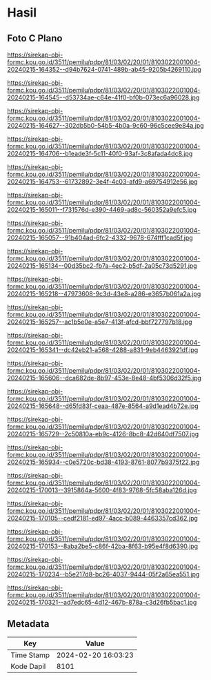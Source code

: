# Hasil

## Foto C Plano

https://sirekap-obj-formc.kpu.go.id/3511/pemilu/pdpr/81/03/02/20/01/8103022001004-20240215-164352--d94b7624-0741-489b-ab45-9205b4269110.jpg

https://sirekap-obj-formc.kpu.go.id/3511/pemilu/pdpr/81/03/02/20/01/8103022001004-20240215-164545--d53734ae-c64e-41f0-bf0b-073ec6a96028.jpg

https://sirekap-obj-formc.kpu.go.id/3511/pemilu/pdpr/81/03/02/20/01/8103022001004-20240215-164627--302db5b0-54b5-4b0a-9c60-96c5cee9e84a.jpg

https://sirekap-obj-formc.kpu.go.id/3511/pemilu/pdpr/81/03/02/20/01/8103022001004-20240215-164706--b1eade3f-5c11-40f0-93af-3c8afada4dc8.jpg

https://sirekap-obj-formc.kpu.go.id/3511/pemilu/pdpr/81/03/02/20/01/8103022001004-20240215-164753--61732892-3e4f-4c03-afd9-a69754912e56.jpg

https://sirekap-obj-formc.kpu.go.id/3511/pemilu/pdpr/81/03/02/20/01/8103022001004-20240215-165011--f731576d-e390-4469-ad8c-560352a9efc5.jpg

https://sirekap-obj-formc.kpu.go.id/3511/pemilu/pdpr/81/03/02/20/01/8103022001004-20240215-165057--91b404ad-6fc2-4332-9678-674fff1cad5f.jpg

https://sirekap-obj-formc.kpu.go.id/3511/pemilu/pdpr/81/03/02/20/01/8103022001004-20240215-165134--00d35bc2-fb7a-4ec2-b5df-2a05c73d5291.jpg

https://sirekap-obj-formc.kpu.go.id/3511/pemilu/pdpr/81/03/02/20/01/8103022001004-20240215-165218--47973608-9c3d-43e8-a286-e3657b061a2a.jpg

https://sirekap-obj-formc.kpu.go.id/3511/pemilu/pdpr/81/03/02/20/01/8103022001004-20240215-165257--ac1b5e0e-a5e7-413f-afcd-bbf727797b18.jpg

https://sirekap-obj-formc.kpu.go.id/3511/pemilu/pdpr/81/03/02/20/01/8103022001004-20240215-165341--dc42eb21-a568-4288-a831-9eb4463921df.jpg

https://sirekap-obj-formc.kpu.go.id/3511/pemilu/pdpr/81/03/02/20/01/8103022001004-20240215-165606--dca682de-8b97-453e-8e48-4bf5306d32f5.jpg

https://sirekap-obj-formc.kpu.go.id/3511/pemilu/pdpr/81/03/02/20/01/8103022001004-20240215-165648--d65fd83f-ceaa-487e-8564-a9d1ead4b72e.jpg

https://sirekap-obj-formc.kpu.go.id/3511/pemilu/pdpr/81/03/02/20/01/8103022001004-20240215-165729--2c50810a-eb9c-4126-8bc8-42d640df7507.jpg

https://sirekap-obj-formc.kpu.go.id/3511/pemilu/pdpr/81/03/02/20/01/8103022001004-20240215-165934--c0e5720c-bd38-4193-8761-8077b9375f22.jpg

https://sirekap-obj-formc.kpu.go.id/3511/pemilu/pdpr/81/03/02/20/01/8103022001004-20240215-170013--3915864a-5600-4f83-9768-5fc58aba126d.jpg

https://sirekap-obj-formc.kpu.go.id/3511/pemilu/pdpr/81/03/02/20/01/8103022001004-20240215-170105--cedf2181-ed97-4acc-b089-4463357cd362.jpg

https://sirekap-obj-formc.kpu.go.id/3511/pemilu/pdpr/81/03/02/20/01/8103022001004-20240215-170153--8aba2be5-c86f-42ba-8f63-b95e4f8d6390.jpg

https://sirekap-obj-formc.kpu.go.id/3511/pemilu/pdpr/81/03/02/20/01/8103022001004-20240215-170234--b5e217d8-bc26-4037-9444-05f2a65ea551.jpg

https://sirekap-obj-formc.kpu.go.id/3511/pemilu/pdpr/81/03/02/20/01/8103022001004-20240215-170321--ad7edc65-4d12-467b-878a-c3d26fb5bac1.jpg


## Metadata

| Key        | Value               |
| ---------- | ------------------- |
| Time Stamp | 2024-02-20 16:03:23 |
| Kode Dapil | 8101                |



